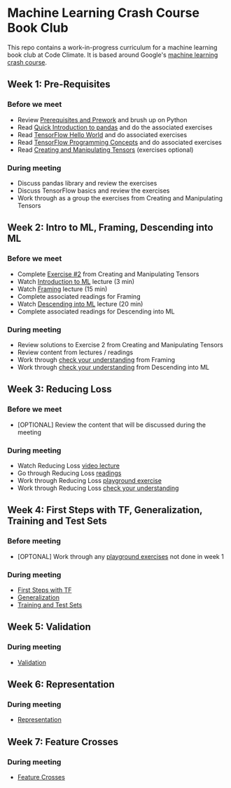# Machine Learning Crash Course Book Club

This repo contains a work-in-progress curriculum for a machine learning book
club at Code Climate. It is based around Google's [machine learning crash
course](https://developers.google.com/machine-learning/crash-course/).

## Week 1: Pre-Requisites

### Before we meet

- Review [Prerequisites and Prework](https://developers.google.com/machine-learning/crash-course/prereqs-and-prework)
  and brush up on Python
- Read [Quick Introduction to pandas](https://colab.research.google.com/notebooks/mlcc/intro_to_pandas.ipynb?hl=en)
  and do the associated exercises
- Read [TensorFlow Hello World](https://colab.research.google.com/notebooks/mlcc/hello_world.ipynb?hl=en)
  and do associated exercises
- Read [TensorFlow Programming Concepts](https://colab.research.google.com/notebooks/mlcc/tensorflow_programming_concepts.ipynb?hl=en)
  and do associated exercises
- Read [Creating and Manipulating Tensors](https://colab.research.google.com/notebooks/mlcc/creating_and_manipulating_tensors.ipynb?hl=en)
  (exercises optional)

### During meeting

- Discuss pandas library and review the exercises
- Discuss TensorFlow basics and review the exercises
- Work through as a group the exercises from Creating and Manipulating Tensors

## Week 2: Intro to ML, Framing, Descending into ML

### Before we meet

- Complete [Exercise #2](https://colab.research.google.com/notebooks/mlcc/creating_and_manipulating_tensors.ipynb#scrollTo=iFIOcnfz_Oqw)
  from Creating and Manipulating Tensors
- Watch [Introduction to ML](https://developers.google.com/machine-learning/crash-course/ml-intro)
  lecture (3 min)
- Watch [Framing](https://developers.google.com/machine-learning/crash-course/framing/video-lecture)
  lecture (15 min)
- Complete associated readings for Framing
- Watch [Descending into ML](https://developers.google.com/machine-learning/crash-course/descending-into-ml/video-lecture)
  lecture (20 min)
- Complete associated readings for Descending into ML

### During meeting

- Review solutions to Exercise 2 from Creating and Manipulating Tensors
- Review content from lectures / readings
- Work through [check your understanding](https://developers.google.com/machine-learning/crash-course/framing/check-your-understanding)
  from Framing
- Work through [check your understanding](https://developers.google.com/machine-learning/crash-course/descending-into-ml/check-your-understanding)
  from Descending into ML

## Week 3: Reducing Loss

### Before we meet

- [OPTIONAL] Review the content that will be discussed during the meeting

### During meeting

- Watch Reducing Loss [video lecture](https://developers.google.com/machine-learning/crash-course/reducing-loss/video-lecture)
- Go through Reducing Loss [readings](https://developers.google.com/machine-learning/crash-course/reducing-loss/an-iterative-approach)
- Work through Reducing Loss [playground exercise](https://developers.google.com/machine-learning/crash-course/reducing-loss/playground-exercise)
- Work through Reducing Loss [check your understanding](https://developers.google.com/machine-learning/crash-course/reducing-loss/check-your-understanding)

## Week 4: First Steps with TF, Generalization, Training and Test Sets

### Before meeting

- [OPTONAL] Work through any [playground exercises](https://developers.google.com/machine-learning/crash-course/first-steps-with-tensorflow/programming-exercises)
  not done in week 1

### During meeting

- [First Steps with TF ](https://developers.google.com/machine-learning/crash-course/first-steps-with-tensorflow/video-lecture)
- [Generalization](https://developers.google.com/machine-learning/crash-course/generalization/video-lecture)
- [Training and Test Sets](https://developers.google.com/machine-learning/crash-course/training-and-test-sets/video-lecture)

## Week 5: Validation

### During meeting

- [Validation](https://developers.google.com/machine-learning/crash-course/validation/video-lecture)

## Week 6: Representation

### During meeting

- [Representation](https://developers.google.com/machine-learning/crash-course/representation/video-lecture)

## Week 7: Feature Crosses

### During meeting

- [Feature Crosses](https://developers.google.com/machine-learning/crash-course/feature-crosses/video-lecture)
